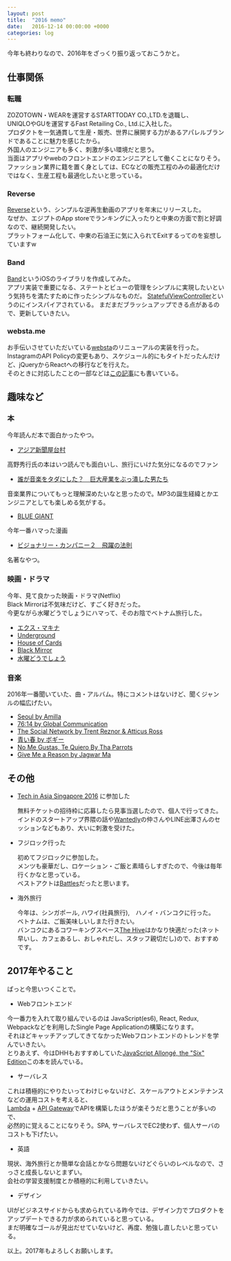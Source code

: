 ```yaml
---
layout: post
title:  "2016 memo"
date:   2016-12-14 00:00:00 +0000
categories: log
---
```


今年も終わりなので、2016年をざっくり振り返っておこうかと。

## 仕事関係

### 転職

ZOZOTOWN・WEARを運営するSTARTTODAY CO.,LTD.を退職し、  
UNIQLOやGUを運営するFast Retailing Co., Ltd.に入社した。  
プロダクトを一気通貫して生産・販売、世界に展開する力があるアパレルブランドであることに魅力を感じたから。  
外国人のエンジニアも多く、刺激が多い環境だと思う。  
当面はアプリやwebのフロントエンドのエンジニアとして働くことになりそう。  
ファッション業界に籍を置く身としては、ECなどの販売工程のみの最適化だけではなく、生産工程も最適化したいと思っている。

### Reverse

[Reverse](https://itunes.apple.com/jp/app/reverse-reverse-movie-camera/id1173143338?l=en&mt=8)という、シンプルな逆再生動画のアプリを年末にリリースした。  
なぜか、エジプトのApp storeでランキングに入ったりと中東の方面で割と好調なので、継続開発したい。  
プラットフォーム化して、中東の石油王に気に入られてExitするってのを妄想していますw

### Band

[Band](github.com/yayoc/Band)というiOSのライブラリを作成してみた。  
アプリ実装で重要になる、ステートとビューの管理をシンプルに実現したいという気持ちを満たすために作ったシンプルなものだ。
[StatefulViewController](https://github.com/aschuch/StatefulViewController)というのにインスパイアされている。
まだまだブラッシュアップできる点があるので、更新していきたい。

### websta.me

お手伝いさせていただいている[websta](https://websta.me/)のリニューアルの実装を行った。  
InstagramのAPI Policyの変更もあり、スケジュール的にもタイトだったんだけど、jQueryからReactへの移行などを行えた。  
そのときに対応したことの一部などは[この記事](http://blog.yayoc.com/reactjs/2016/06/25/improve-performance-reactjs.html)にも書いている。

## 趣味など

### 本

今年読んだ本で面白かったやつ。


* [アジア新聞屋台村](https://www.amazon.co.jp/gp/product/B00ISQZQGG/ref=as_li_tf_tl?ie=UTF8&camp=247&creative=1211&creativeASIN=B00ISQZQGG&linkCode=as2&tag=yayo0b-22)

高野秀行氏の本はいつ読んでも面白いし、旅行にいけた気分になるのでファン

* [誰が音楽をタダにした？　巨大産業をぶっ潰した男たち](https://www.amazon.co.jp/gp/product/B01LYMTJ0M/ref=as_li_tf_tl?ie=UTF8&camp=247&creative=1211&creativeASIN=B01LYMTJ0M&linkCode=as2&tag=yayo0b-22)

音楽業界についてもっと理解深めたいなと思ったので。MP3の誕生経緯とかエンジニアとしても楽しめる気がする。

* [BLUE GIANT](https://www.amazon.co.jp/gp/product/B01LWT7UAQ/ref=as_li_tf_tl?ie=UTF8&camp=247&creative=1211&creativeASIN=B01LWT7UAQ&linkCode=as2&tag=yayo0b-22)

今年一番ハマった漫画

* [ビジョナリー・カンパニー２　飛躍の法則](https://www.amazon.co.jp/gp/product/4822242633/ref=as_li_tf_tl?ie=UTF8&camp=247&creative=1211&creativeASIN=4822242633&linkCode=as2&tag=yayo0b-22)

名著なやつ。

### 映画・ドラマ

今年、見て良かった映画・ドラマ(Netflix)  
Black Mirrorは不気味だけど、すごく好きだった。  
今更ながら水曜どうでしょうにハマって、そのお陰でベトナム旅行した。  

* [エクス・マキナ](http://exmachina-movie.jp/)
* [Underground](http://www.imdb.com/title/tt0114787/)
* [House of Cards](https://www.netflix.com/title/70178217)
* [Black Mirror](https://www.netflix.com/title/70264888)
* [水曜どうでしょう](https://www.netflix.com/title/70264888?jbv=80105433&jbp=4&jbr=0)

### 音楽

2016年一番聞いていた、曲・アルバム。特にコメントはないけど、聞くジャンルの幅広げたい。

* [Seoul by Amilla](https://itun.es/jp/3ECpp?i=255707104)
* [76:14 by Global Communication](https://itun.es/jp/7RTuq)
* [The Social Network by Trent Reznor & Atticus Ross](https://itun.es/jp/4BOLx)
* [青い春 by ボギー](http://www.geocities.co.jp/MusicStar-Keyboard/8256/AOIHARU.html)
* [No Me Gustas, Te Quiero By Tha Parrots](https://itun.es/jp/SNo2cb?i=1121512110)
* [Give Me a Reason by Jagwar Ma](https://itun.es/jp/iu_Ndb?i=1134556543)

## その他

* [Tech in Asia Singapore 2016](http://startupjobs.asia/events/tech-in-asia-singapore-2016) に参加した

  無料チケットの招待枠に応募したら見事当選したので、個人で行ってきた。  
  インドのスタートアップ界隈の話や[Wantedly](https://www.wantedly.com/)の仲さんやLINE出澤さんのセッションなどもあり、大いに刺激を受けた。  

* フジロック行った

  初めてフジロックに参加した。  
  メンツも豪華だし、ロケーション・ご飯と素晴らしすぎたので、今後は毎年行くかなと思っている。  
  ベストアクトは[Battles](http://bttls.com/)だったと思います。

* 海外旅行

  今年は、シンガポール, ハワイ(社員旅行),　ハノイ・バンコクに行った。  
  ベトナムは、ご飯美味しいしまた行きたい。  
  バンコクにあるコワーキングスペース[The Hive](http://thehive.co.th/)はかなり快適だった(ネット早いし、カフェあるし、おしゃれだし、スタッフ親切だし)ので、おすすめです。

## 2017年やること

ぱっと今思いつくことで。

* Webフロントエンド

今一番力を入れて取り組んでいるのは JavaScript(es6), React, Redux, Webpackなどを利用したSingle Page Applicationの構築になります。  
それほどキャッチアップしてきてなかったWebフロントエンドのトレンドを学んでいきたい。  
とりあえず、今はDHHもおすすめしていた[JavaScript Allongé, the "Six" Edition](https://leanpub.com/javascriptallongesix)この本を読んでいる。

* サーバレス

これは積極的にやりたいってわけじゃないけど、スケールアウトとメンテナンスなどの運用コストを考えると、  
[Lambda](https://aws.amazon.com/lambda/details/) + [API Gateway](https://aws.amazon.com/api-gateway/)でAPIを構築したほうが楽そうだと思うことが多いので、  
必然的に覚えることになりそう。SPA, サーバレスでEC2使わず、個人サーバのコストも下げたい。

* 英語

現状、海外旅行とか簡単な会話とかなら問題ないけどぐらいのレベルなので、さっさと成長しないとまずい。  
会社の学習支援制度とか積極的に利用していきたい。

* デザイン

UIがビジネスサイドからも求められている昨今では、デザイン力でプロダクトをアップデートできる力が求められていると思っている。  
まだ明確なゴールが見出だせていないけど、再度、勉強し直したいと思っている。


以上。2017年もよろしくお願いします。
